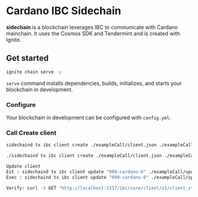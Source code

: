 # Cardano IBC Sidechain

**sidechain** is a blockchain leverages IBC to communicate with Cardano mainchain. It uses the Cosmos SDK and Tendermint and is created with Ignite.

## Get started

```sh
ignite chain serve -y
```

`serve` command installs dependencies, builds, initializes, and starts your blockchain in development.

### Configure

Your blockchain in development can be configured with `config.yml`.

### Call Create client

```sh
sidechaind tx ibc client create ./exampleCall/client.json ./exampleCall/consen.json --from alice --home ~/.sidechain/ --chain-id sidechain --keyring-backend=test -y

./sidechaind tx ibc client create ./exampleCall/client.json ./exampleCall/consen.json --from `./sidechaind keys show --address alice` --home ~/.sidechain/ --chain-id sidechain --keyring-backend=test -y --dry-run 

Update client
Est : sidechaind tx ibc client update "099-cardano-0" ./exampleCall/updateClient.json --from `sidechaind keys show --address alice` --home ~/.sidechain/ --chain-id sidechain --dry-run
Exec : sidechaind tx ibc client update "099-cardano-0" ./exampleCall/updateClient.json --from alice --home ~/.sidechain/ --chain-id sidechain --keyring-backend=test -y

Verify: curl -X GET "http://localhost:1317/ibc/core/client/v1/client_states" -H  "accept: application/json"

```
